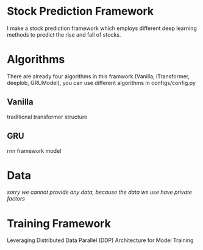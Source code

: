 # Stock Prediction Framework 
I make a stock prediction framework which employs different deep learning methods to predict the rise and fall of stocks.

# Algorithms
There are already four algorithms in this framwork (Vanilla, iTransformer, deeplob, GRUModel), you can use different algorithms in configs/config.py
## Vanilla
traditional transformer structure

## GRU
rnn framework model

# Data
_sorry we cannot provide any data, because the data we use have private factors_

# Training Framework
Leveraging Distributed Data Parallel (DDP) Architecture for Model Training
